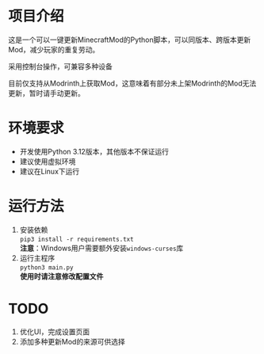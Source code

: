 # 项目介绍  
这是一个可以一键更新MinecraftMod的Python脚本，可以同版本、跨版本更新Mod，减少玩家的重复劳动。  

采用控制台操作，可兼容多种设备

目前仅支持从Modrinth上获取Mod，这意味着有部分未上架Modrinth的Mod无法更新，暂时请手动更新。


# 环境要求
- 开发使用Python 3.12版本，其他版本不保证运行
- 建议使用虚拟环境
- 建议在Linux下运行
# 运行方法
1. 安装依赖  
`pip3 install -r requirements.txt`  
**注意**：Windows用户需要额外安装`windows-curses`库
2. 运行主程序  
``python3 main.py``  
**使用时请注意修改配置文件**  

# TODO
1. 优化UI，完成设置页面
2. 添加多种更新Mod的来源可供选择  


